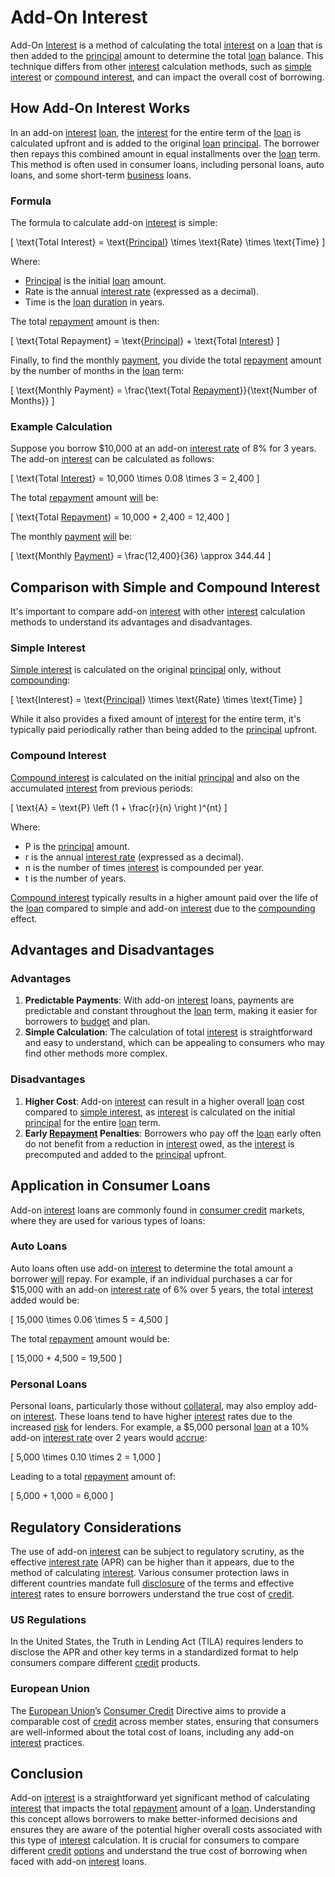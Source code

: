 # Add-On Interest

Add-On [Interest](../i/interest.md) is a method of calculating the total [interest](../i/interest.md) on a [loan](../l/loan.md) that is then added to the [principal](../p/principal.md) amount to determine the total [loan](../l/loan.md) balance. This technique differs from other [interest](../i/interest.md) calculation methods, such as [simple interest](../s/simple_interest.md) or [compound interest](../c/compound_interest_in_trading.md), and can impact the overall cost of borrowing.

## How Add-On Interest Works

In an add-on [interest](../i/interest.md) [loan](../l/loan.md), the [interest](../i/interest.md) for the entire term of the [loan](../l/loan.md) is calculated upfront and is added to the original [loan](../l/loan.md) [principal](../p/principal.md). The borrower then repays this combined amount in equal installments over the [loan](../l/loan.md) term. This method is often used in consumer loans, including personal loans, auto loans, and some short-term [business](../b/business.md) loans.

### Formula

The formula to calculate add-on [interest](../i/interest.md) is simple:

\[ \text{Total Interest} = \text{[Principal](../p/principal.md)} \times \text{Rate} \times \text{Time} \]

Where:
- [Principal](../p/principal.md) is the initial [loan](../l/loan.md) amount.
- Rate is the annual [interest rate](../i/interest_rate.md) (expressed as a decimal).
- Time is the [loan](../l/loan.md) [duration](../d/duration.md) in years.

The total [repayment](../r/repayment.md) amount is then:

\[ \text{Total Repayment} = \text{[Principal](../p/principal.md)} + \text{Total [Interest](../i/interest.md)} \]

Finally, to find the monthly [payment](../p/payment.md), you divide the total [repayment](../r/repayment.md) amount by the number of months in the [loan](../l/loan.md) term:

\[ \text{Monthly Payment} = \frac{\text{Total [Repayment](../r/repayment.md)}}{\text{Number of Months}} \]

### Example Calculation

Suppose you borrow $10,000 at an add-on [interest rate](../i/interest_rate.md) of 8% for 3 years. The add-on [interest](../i/interest.md) can be calculated as follows:

\[ \text{Total [Interest](../i/interest.md)} = 10,000 \times 0.08 \times 3 = 2,400 \]

The total [repayment](../r/repayment.md) amount [will](../w/will.md) be:

\[ \text{Total [Repayment](../r/repayment.md)} = 10,000 + 2,400 = 12,400 \]

The monthly [payment](../p/payment.md) [will](../w/will.md) be:

\[ \text{Monthly [Payment](../p/payment.md)} = \frac{12,400}{36} \approx 344.44 \]

## Comparison with Simple and Compound Interest

It's important to compare add-on [interest](../i/interest.md) with other [interest](../i/interest.md) calculation methods to understand its advantages and disadvantages.

### Simple Interest

[Simple interest](../s/simple_interest.md) is calculated on the original [principal](../p/principal.md) only, without [compounding](../c/compounding.md):

\[ \text{Interest} = \text{[Principal](../p/principal.md)} \times \text{Rate} \times \text{Time} \]

While it also provides a fixed amount of [interest](../i/interest.md) for the entire term, it's typically paid periodically rather than being added to the [principal](../p/principal.md) upfront.

### Compound Interest

[Compound interest](../c/compound_interest_in_trading.md) is calculated on the initial [principal](../p/principal.md) and also on the accumulated [interest](../i/interest.md) from previous periods:

\[ \text{A} = \text{P} \left (1 + \frac{r}{n} \right )^{nt} \]

Where:
- P is the [principal](../p/principal.md) amount.
- r is the annual [interest rate](../i/interest_rate.md) (expressed as a decimal).
- n is the number of times [interest](../i/interest.md) is compounded per year.
- t is the number of years.

[Compound interest](../c/compound_interest_in_trading.md) typically results in a higher amount paid over the life of the [loan](../l/loan.md) compared to simple and add-on [interest](../i/interest.md) due to the [compounding](../c/compounding.md) effect.

## Advantages and Disadvantages

### Advantages

1. **Predictable Payments**: With add-on [interest](../i/interest.md) loans, payments are predictable and constant throughout the [loan](../l/loan.md) term, making it easier for borrowers to [budget](../b/budget.md) and plan.
2. **Simple Calculation**: The calculation of total [interest](../i/interest.md) is straightforward and easy to understand, which can be appealing to consumers who may find other methods more complex.

### Disadvantages

1. **Higher Cost**: Add-on [interest](../i/interest.md) can result in a higher overall [loan](../l/loan.md) cost compared to [simple interest](../s/simple_interest.md), as [interest](../i/interest.md) is calculated on the initial [principal](../p/principal.md) for the entire [loan](../l/loan.md) term.
2. **Early [Repayment](../r/repayment.md) Penalties**: Borrowers who pay off the [loan](../l/loan.md) early often do not benefit from a reduction in [interest](../i/interest.md) owed, as the [interest](../i/interest.md) is precomputed and added to the [principal](../p/principal.md) upfront.

## Application in Consumer Loans

Add-on [interest](../i/interest.md) loans are commonly found in [consumer credit](../c/consumer_credit.md) markets, where they are used for various types of loans:

### Auto Loans

Auto loans often use add-on [interest](../i/interest.md) to determine the total amount a borrower [will](../w/will.md) repay. For example, if an individual purchases a car for $15,000 with an add-on [interest rate](../i/interest_rate.md) of 6% over 5 years, the total [interest](../i/interest.md) added would be:

\[ 15,000 \times 0.06 \times 5 = 4,500 \]

The total [repayment](../r/repayment.md) amount would be:

\[ 15,000 + 4,500 = 19,500 \]

### Personal Loans

Personal loans, particularly those without [collateral](../c/collateral.md), may also employ add-on [interest](../i/interest.md). These loans tend to have higher [interest](../i/interest.md) rates due to the increased [risk](../r/risk.md) for lenders. For example, a $5,000 personal [loan](../l/loan.md) at a 10% add-on [interest rate](../i/interest_rate.md) over 2 years would [accrue](../a/accrue.md):

\[ 5,000 \times 0.10 \times 2 = 1,000 \]

Leading to a total [repayment](../r/repayment.md) amount of:

\[ 5,000 + 1,000 = 6,000 \]

## Regulatory Considerations

The use of add-on [interest](../i/interest.md) can be subject to regulatory scrutiny, as the effective [interest rate](../i/interest_rate.md) (APR) can be higher than it appears, due to the method of calculating [interest](../i/interest.md). Various consumer protection laws in different countries mandate full [disclosure](../d/disclosure.md) of the terms and effective [interest](../i/interest.md) rates to ensure borrowers understand the true cost of [credit](../c/credit.md).

### US Regulations

In the United States, the Truth in Lending Act (TILA) requires lenders to disclose the APR and other key terms in a standardized format to help consumers compare different [credit](../c/credit.md) products.

### European Union

The [European Union](../e/european_union_(eu).md)’s [Consumer Credit](../c/consumer_credit.md) Directive aims to provide a comparable cost of [credit](../c/credit.md) across member states, ensuring that consumers are well-informed about the total cost of loans, including any add-on [interest](../i/interest.md) practices.

## Conclusion

Add-on [interest](../i/interest.md) is a straightforward yet significant method of calculating [interest](../i/interest.md) that impacts the total [repayment](../r/repayment.md) amount of a [loan](../l/loan.md). Understanding this concept allows borrowers to make better-informed decisions and ensures they are aware of the potential higher overall costs associated with this type of [interest](../i/interest.md) calculation. It is crucial for consumers to compare different [credit](../c/credit.md) [options](../o/options.md) and understand the true cost of borrowing when faced with add-on [interest](../i/interest.md) loans.